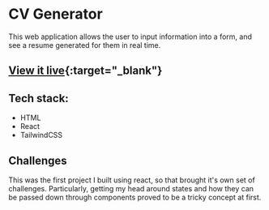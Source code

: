 # CV Generator

This web application allows the user to input information into a form, and see a resume generated for them in real time.

## [View it live](https://cv-generator-live.netlify.app){:target="_blank"}

## Tech stack:
- HTML
- React
- TailwindCSS

## Challenges
This was the first project I built using react, so that brought it's own set of challenges. Particularly, getting my head around states and how they can be passed down through components proved to be a tricky concept at first.

